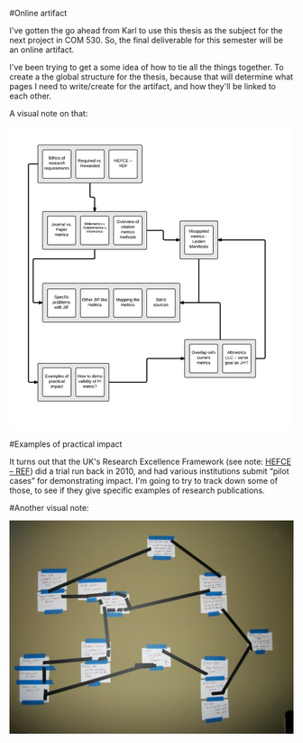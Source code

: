 #Online artifact

I've gotten the go ahead from Karl to use this thesis as the subject for the next project in COM 530.  So, the final deliverable for this semester will be an online artifact.

I've been trying to get a some idea of how to tie all the things together.  To create a the global structure for the thesis, because that will determine what pages I need to write/create for the artifact, and how they'll be linked to each other.

A visual note on that:

![visual notes](/Fall-2014/notes/sub-visual-notes/Arranging%20concepts.png)

#Examples of practical impact

It turns out that the UK's Research Excellence Framework (see note: [HEFCE – REF](/Fall-2014/notes/HEFCE-REF.md)) did a trial run back in 2010, and had various institutions submit “pilot cases” for demonstrating impact.  I'm going to try to track down some of those, to see if they give specific examples of research publications.

#Another visual note:

![visual notes](/Fall-2014/notes/sub-visual-notes/100_4893.JPG)
